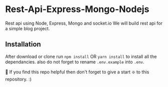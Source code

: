 # Rest-Api-Express-Mongo-Nodejs

Rest api using Node, Express, Mongo and socket.io
We will build rest api for a simple blog project. 


## Installation 
After download or clone run `npm install` OR `yarn install` to install all the dependancies.
also do not forget to rename `.env.example` into `.env`.

🙏 If you find this repo helpful then don't forget to give a start ❇️ to this repository. :)

